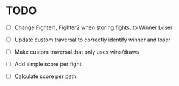 
# TODO 
- [ ] Change Fighter1, Fighter2 when storing fights, to Winner Loser 

- [ ] Update custom traversal to correctly identify winner and loser

- [ ] Make custom traversal that only uses wins/draws

- [ ] Add simple score per fight

- [ ] Calculate score per path
